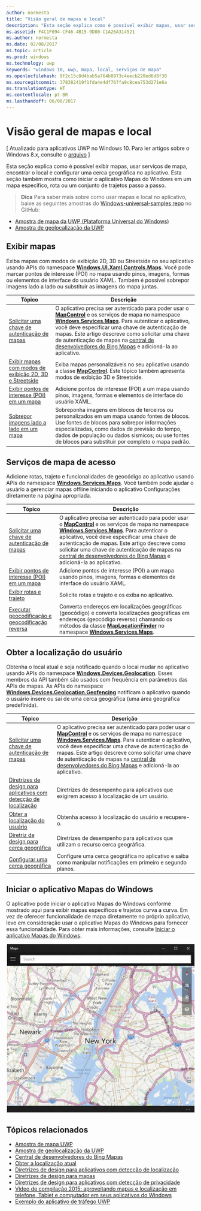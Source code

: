 ```yaml
---
author: normesta
title: "Visão geral de mapas e local"
description: "Esta seção explica como é possível exibir mapas, usar serviços de mapa, encontrar o local e configurar uma cerca geográfica no aplicativo. Esta seção também mostra como iniciar o app Mapas do Windows em um mapa específico, rota ou um conjunto de trajetos passo a passo."
ms.assetid: F4C1F094-CF46-4B15-9D80-C1A26A314521
ms.author: normesta
ms.date: 02/08/2017
ms.topic: article
ms.prod: windows
ms.technology: uwp
keywords: "windows 10, uwp, mapa, local, serviços de mapa"
ms.openlocfilehash: 9f2c15c8d4bab5a764b8973c4eecb220ed6d8f38
ms.sourcegitcommit: 378382419f1fda4e4df76ffa9c8cea753d271e6a
ms.translationtype: HT
ms.contentlocale: pt-BR
ms.lasthandoff: 06/08/2017
---
```

# <a name="maps-and-location-overview"></a>Visão geral de mapas e local


\[ Atualizado para aplicativos UWP no Windows 10. Para ler artigos sobre o Windows 8.x, consulte o [arquivo](http://go.microsoft.com/fwlink/p/?linkid=619132) \]


Esta seção explica como é possível exibir mapas, usar serviços de mapa, encontrar o local e configurar uma cerca geográfica no aplicativo. Esta seção também mostra como iniciar o aplicativo Mapas do Windows em um mapa específico, rota ou um conjunto de trajetos passo a passo.

> **Dica**  Para saber mais sobre como usar mapas e local no aplicativo, baixe as seguintes amostras do [Windows-universal-samples repo](http://go.microsoft.com/fwlink/p/?LinkId=619979) no GitHub:
-   [Amostra de mapa da UWP (Plataforma Universal do Windows)](http://go.microsoft.com/fwlink/p/?LinkId=619977)
-   [Amostra de geolocalização da UWP](http://go.microsoft.com/fwlink/p/?linkid=533278)

 

## <a name="display-maps"></a>Exibir mapas


Exiba mapas com modos de exibição 2D, 3D ou Streetside no seu aplicativo usando APIs do namespace [**Windows.UI.Xaml.Controls.Maps**](https://msdn.microsoft.com/library/windows/apps/dn610751). Você pode marcar pontos de interesse (POI) no mapa usando pinos, imagens, formas ou elementos de interface do usuário XAML. Também é possível sobrepor imagens lado a lado ou substituir as imagens do mapa juntas.

| Tópico | Descrição |
|-------|-------------|
| [Solicitar uma chave de autenticação de mapas](authentication-key.md) | O aplicativo precisa ser autenticado para poder usar o [**MapControl**](https://msdn.microsoft.com/library/windows/apps/dn637004) e os serviços de mapa no namespace [**Windows.Services.Maps**](https://msdn.microsoft.com/library/windows/apps/dn636979). Para autenticar o aplicativo, você deve especificar uma chave de autenticação de mapas. Este artigo descreve como solicitar uma chave de autenticação de mapas na [central de desenvolvedores do Bing Mapas](https://www.bingmapsportal.com/) e adicioná-la ao aplicativo. |
| [Exibir mapas com modos de exibição 2D, 3D e Streetside](display-maps.md) | Exiba mapas personalizáveis no seu aplicativo usando a classe [**MapControl**](https://msdn.microsoft.com/library/windows/apps/dn637004). Este tópico também apresenta modos de exibição 3D e Streetside. |
| [Exibir pontos de interesse (POI) em um mapa](display-poi.md) | Adicione pontos de interesse (POI) a um mapa usando pinos, imagens, formas e elementos de interface do usuário XAML. |
| [Sobrepor imagens lado a lado em um mapa](overlay-tiled-images.md) | Sobreponha imagens em blocos de terceiros ou personalizados em um mapa usando fontes de blocos. Use fontes de blocos para sobrepor informações especializadas, como dados de previsão do tempo, dados de população ou dados sísmicos; ou use fontes de blocos para substituir por completo o mapa padrão. |



## <a name="access-map-services"></a>Serviços de mapa de acesso

Adicione rotas, trajeto e funcionalidades de geocódigo ao aplicativo usando APIs do namespace [**Windows.Services.Maps**](https://msdn.microsoft.com/library/windows/apps/dn636979). Você também pode ajudar o usuário a gerenciar mapas offline iniciando o aplicativo Configurações diretamente na página apropriada.

| Tópico | Descrição |
|-----------------------------------------------------------|-----------------------------------------------------------------------------------------------------------------------------------------------------------------------------------------------------------------------------------------------------------------------------------------------------------------------------------------------|
| [Solicitar uma chave de autenticação de mapas](authentication-key.md) | O aplicativo precisa ser autenticado para poder usar o [**MapControl**](https://msdn.microsoft.com/library/windows/apps/dn637004) e os serviços de mapa no namespace [**Windows.Services.Maps**](https://msdn.microsoft.com/library/windows/apps/dn636979). Para autenticar o aplicativo, você deve especificar uma chave de autenticação de mapas. Este artigo descreve como solicitar uma chave de autenticação de mapas na [central de desenvolvedores do Bing Mapas](https://www.bingmapsportal.com/) e adicioná-la ao aplicativo. |
| [Exibir pontos de interesse (POI) em um mapa](display-poi.md) | Adicione pontos de interesse (POI) a um mapa usando pinos, imagens, formas e elementos de interface do usuário XAML. |
| [Exibir rotas e trajeto](routes-and-directions.md) | Solicite rotas e trajeto e os exiba no aplicativo. |
| [Executar geocodificação e geocodificação reversa](geocoding.md) | Converta endereços em localizações geográficas (geocódigo) e converta localizações geográficas em endereços (geocódigo reverso) chamando os métodos da classe [**MapLocationFinder**](https://msdn.microsoft.com/library/windows/apps/dn627550) no namespace [**Windows.Services.Maps**](https://msdn.microsoft.com/library/windows/apps/dn636979). |


## <a name="get-the-users-location"></a>Obter a localização do usuário

Obtenha o local atual e seja notificado quando o local mudar no aplicativo usando APIs do namespace [**Windows.Devices.Geolocation**](https://msdn.microsoft.com/library/windows/apps/br225603). Esses membros da API também são usados com frequência em parâmetros das APIs de mapas. As APIs do namespace [**Windows.Devices.Geolocation.Geofencing**](https://msdn.microsoft.com/library/windows/apps/dn263744) notificam o aplicativo quando o usuário insere ou sai de uma cerca geográfica (uma área geográfica predefinida).

| Tópico | Descrição |
|-------------------------------------------------------------------|---------------------------------------------------------------------------------------------------------------------------------------------------------------------------------------------------------------------------------------------------------------------------------------------------------------------------------------------------------------------------------------------------------------------------------------------------------------------------------------|
| [Solicitar uma chave de autenticação de mapas](authentication-key.md) | O aplicativo precisa ser autenticado para poder usar o [**MapControl**](https://msdn.microsoft.com/library/windows/apps/dn637004) e os serviços de mapa no namespace [**Windows.Services.Maps**](https://msdn.microsoft.com/library/windows/apps/dn636979). Para autenticar o aplicativo, você deve especificar uma chave de autenticação de mapas. Este artigo descreve como solicitar uma chave de autenticação de mapas na [central de desenvolvedores do Bing Mapas](https://www.bingmapsportal.com/) e adicioná-la ao aplicativo. |
| [Diretrizes de design para aplicativos com detecção de localização](guidelines-and-checklist-for-detecting-location.md) | Diretrizes de desempenho para aplicativos que exigirem acesso à localização de um usuário. |
| [Obter a localização do usuário](get-location.md) | Obtenha acesso à localização do usuário e recupere-o. |
| [Diretriz de design para cerca geográfica](guidelines-for-geofencing.md) | Diretrizes de desempenho para aplicativos que utilizam o recurso cerca geográfica. |
| [Configurar uma cerca geográfica](set-up-a-geofence.md) | Configure uma cerca geográfica no aplicativo e saiba como manipular notificações em primeiro e segundo planos. |

## <a name="launch-the-windows-maps-app"></a>Iniciar o aplicativo Mapas do Windows

O aplicativo pode iniciar o aplicativo Mapas do Windows conforme mostrado aqui para exibir mapas específicos e trajetos curva a curva. Em vez de oferecer funcionalidade de mapa diretamente no próprio aplicativo, leve em consideração usar o aplicativo Mapas do Windows para fornecer essa funcionalidade. Para obter mais informações, consulte [Iniciar o aplicativo Mapas do Windows](https://msdn.microsoft.com/library/windows/apps/mt228341).

![um exemplo do aplicativo Mapas do Windows.](images/mapnyc.png)

## <a name="related-topics"></a>Tópicos relacionados

* [Amostra de mapa UWP](http://go.microsoft.com/fwlink/p/?LinkId=619977)
* [Amostra de geolocalização da UWP](http://go.microsoft.com/fwlink/p/?linkid=533278)
* [Central de desenvolvedores do Bing Mapas](https://www.bingmapsportal.com/)
* [Obter a localização atual](get-location.md)
* [Diretrizes de design para aplicativos com detecção de localização](guidelines-and-checklist-for-detecting-location.md)
* [Diretrizes de design para mapas](controls-map.md)
* [Diretrizes de design para aplicativos com detecção de privacidade](https://msdn.microsoft.com/library/windows/apps/hh768223)
* [Vídeo de compilação 2015: aproveitando mapas e localização em telefone, Tablet e computador em seus aplicativos do Windows](https://channel9.msdn.com/Events/Build/2015/2-757)
* [Exemplo do aplicativo de tráfego UWP](http://go.microsoft.com/fwlink/p/?LinkId=619982)
